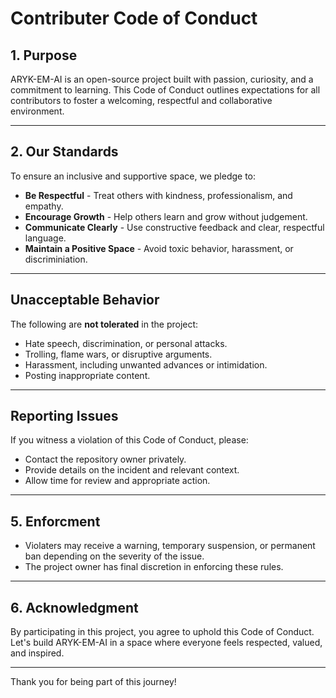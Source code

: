 # Contributer Code of Conduct

## 1. Purpose

ARYK-EM-AI is an open-source project built with passion, curiosity, and a commitment to learning. This Code of Conduct outlines expectations for all contributors to foster a welcoming, respectful and collaborative environment.
***
## 2. Our Standards

To ensure an inclusive and supportive space, we pledge to:

- **Be Respectful** - Treat others with kindness, professionalism, and empathy.
- **Encourage Growth** - Help others learn and grow without judgement.
- **Communicate Clearly** - Use constructive feedback and clear, respectful language.
- **Maintain a Positive Space** - Avoid toxic behavior, harassment, or discriminiation.
***
## Unacceptable Behavior

The following are **not tolerated** in the project:

- Hate speech, discrimination, or personal attacks.
- Trolling, flame wars, or disruptive arguments.
- Harassment, including unwanted advances or intimidation.
- Posting inappropriate content.
***
## Reporting Issues

If you witness a violation of this Code of Conduct, please:

- Contact the repository owner privately.
- Provide details on the incident and relevant context.
- Allow time for review and appropriate action.
***
## 5. Enforcment

- Violaters may receive a warning, temporary suspension, or permanent ban depending on the severity of the issue.
- The project owner has final discretion in enforcing these rules.
***
## 6. Acknowledgment

By participating in this project, you agree to uphold this Code of Conduct. Let's build ARYK-EM-AI in a space where everyone feels respected, valued, and inspired.
***

Thank you for being part of this journey!
